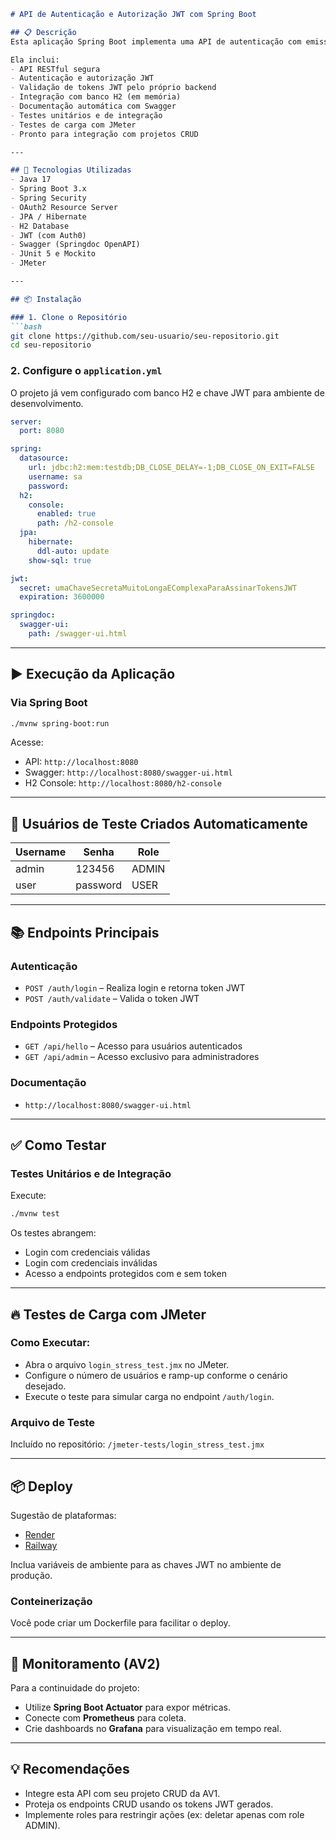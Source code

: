 ````markdown
# API de Autenticação e Autorização JWT com Spring Boot

## 📋 Descrição
Esta aplicação Spring Boot implementa uma API de autenticação com emissão e validação de tokens JWT, baseada em **boas práticas de segurança, testabilidade e documentação**.

Ela inclui:
- API RESTful segura
- Autenticação e autorização JWT
- Validação de tokens JWT pelo próprio backend
- Integração com banco H2 (em memória)
- Documentação automática com Swagger
- Testes unitários e de integração
- Testes de carga com JMeter
- Pronto para integração com projetos CRUD

---

## 🚀 Tecnologias Utilizadas
- Java 17
- Spring Boot 3.x
- Spring Security
- OAuth2 Resource Server
- JPA / Hibernate
- H2 Database
- JWT (com Auth0)
- Swagger (Springdoc OpenAPI)
- JUnit 5 e Mockito
- JMeter

---

## 📦 Instalação

### 1. Clone o Repositório
```bash
git clone https://github.com/seu-usuario/seu-repositorio.git
cd seu-repositorio
````

### 2. Configure o `application.yml`

O projeto já vem configurado com banco H2 e chave JWT para ambiente de desenvolvimento.

```yml
server:
  port: 8080

spring:
  datasource:
    url: jdbc:h2:mem:testdb;DB_CLOSE_DELAY=-1;DB_CLOSE_ON_EXIT=FALSE
    username: sa
    password:
  h2:
    console:
      enabled: true
      path: /h2-console
  jpa:
    hibernate:
      ddl-auto: update
    show-sql: true

jwt:
  secret: umaChaveSecretaMuitoLongaEComplexaParaAssinarTokensJWT
  expiration: 3600000

springdoc:
  swagger-ui:
    path: /swagger-ui.html
```

---

## ▶️ Execução da Aplicação

### Via Spring Boot

```bash
./mvnw spring-boot:run
```

Acesse:

* API: `http://localhost:8080`
* Swagger: `http://localhost:8080/swagger-ui.html`
* H2 Console: `http://localhost:8080/h2-console`

---

## 🔐 Usuários de Teste Criados Automaticamente

| Username | Senha    | Role  |
| -------- | -------- | ----- |
| admin    | 123456   | ADMIN |
| user     | password | USER  |

---

## 📚 Endpoints Principais

### Autenticação

* `POST /auth/login` – Realiza login e retorna token JWT
* `POST /auth/validate` – Valida o token JWT

### Endpoints Protegidos

* `GET /api/hello` – Acesso para usuários autenticados
* `GET /api/admin` – Acesso exclusivo para administradores

### Documentação

* `http://localhost:8080/swagger-ui.html`

---

## ✅ Como Testar

### Testes Unitários e de Integração

Execute:

```bash
./mvnw test
```

Os testes abrangem:

* Login com credenciais válidas
* Login com credenciais inválidas
* Acesso a endpoints protegidos com e sem token

---

## 🔥 Testes de Carga com JMeter

### Como Executar:

* Abra o arquivo `login_stress_test.jmx` no JMeter.
* Configure o número de usuários e ramp-up conforme o cenário desejado.
* Execute o teste para simular carga no endpoint `/auth/login`.

### Arquivo de Teste

Incluído no repositório: `/jmeter-tests/login_stress_test.jmx`

---

## 📦 Deploy

Sugestão de plataformas:

* [Render](https://render.com/)
* [Railway](https://railway.app/)

Inclua variáveis de ambiente para as chaves JWT no ambiente de produção.

### Conteinerização

Você pode criar um Dockerfile para facilitar o deploy.

---

## 🔭 Monitoramento (AV2)

Para a continuidade do projeto:

* Utilize **Spring Boot Actuator** para expor métricas.
* Conecte com **Prometheus** para coleta.
* Crie dashboards no **Grafana** para visualização em tempo real.

---

## 💡 Recomendações

* Integre esta API com seu projeto CRUD da AV1.
* Proteja os endpoints CRUD usando os tokens JWT gerados.
* Implemente roles para restringir ações (ex: deletar apenas com role ADMIN).
